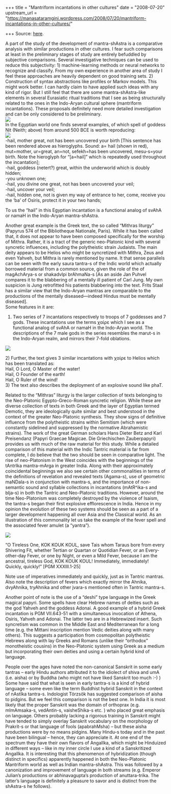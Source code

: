 +++
title = "Mantriform incantations in other cultures"
date = "2008-07-20"
upstream_url = "https://manasataramgini.wordpress.com/2008/07/20/mantriform-incantations-in-other-cultures/"

+++
Source: [here](https://manasataramgini.wordpress.com/2008/07/20/mantriform-incantations-in-other-cultures/).

A part of the study of the development of mantra-shAstra is a comparative analysis with similar productions in other cultures. I fear such comparisons at least in the preliminary stages of study are entirely befuddled by subjective comparisons. Several investigative techniques can be used to reduce this subjectivity: 1) machine-learning methods or neural networks to recognize and classify. From my own experience in another area of study I feel these approaches are heavily dependent on good training sets. 2) Construction of syntax abstractions like profiles or Markov models. This might work better. I can hardly claim to have applied such ideas with any kind of rigor. But I still feel that there are some mantra-shAstra-like elements in several Eurasiatic ritual traditions that I see as being structurally related to the ones in the Indo-Aryan cultural sphere (mantriform incantations). These proposals definitely need more detailed investigation and can be only considered to be preliminary.  
[![](https://manasataramgini.files.wordpress.com/2008/07/nit.jpg?w=205&h=300)](https://manasataramgini.files.wordpress.com/2008/07/nit.jpg)  
In the Egyptian world one finds several examples, of which spell of goddess Nit (Neith; above) from around 500 BCE is worth reproducing:  
[![](https://manasataramgini.files.wordpress.com/2008/07/neith_glyph.gif?w=300&h=30)](https://manasataramgini.files.wordpress.com/2008/07/neith_glyph.gif)  
-hail, mother great, not has been uncovered your birth \[This sentence has been rendered above as hieroglyphs. Sound: a= hail (shown in red), mut=mother, ur=great, an=not, sefekh=has been uncovered, mesu-s=your birth. Note the hieroglyph for “\[a=hail\]” which is repeatedly used throughout the incantation\];  
-hail, goddess (netert?) great, within the underworld which is doubly hidden;  
-you unknown one;  
-hail, you divine one great, not has been uncovered your veil;  
-hail, uncover your veil;  
-hail, hidden one, not is given my way of entrance to her, come, receive you the ‘ba’ of Osiris, protect it in your two hands;

To us the “hail” in this Egyptian incantation is a functional analog of svAhA or namaH in the Indo-Aryan mantra-shAstra.

Another great example is the Greek text, the so called “Mithras liturgy”
(Papyrus 574 of the Bibliotheque Nationale, Paris). While it has been
called that, it does not appear to have been composed specifically for the worship of Mithra. Rather, it is a tract of the generic neo-Platonic kind with several syncretic influences, including the polytheistic strain Judaists. The main deity appears to be Helios who might be syncretized with Mithra, Zeus and even Yahveh, but Mithra is rarely mentioned by name. It that sense parallels can be seen with the early saura tantra-s of the Indic world which actually borrowed material from a common source, given the role of the of magAchArya-s or shakadvIpi brAhmaNa-s \[As an aside Jan Puhvel compares it to the blabbering of a mentally ill patient of Carl Jung. My own suspicion is Jung retrofitted his patients blabbering into the text. Frits Staal has a similar view that the Indo-Aryan mantras are comparable to the productions of the mentally diseased—indeed Hindus must be mentally diseased\].  
Some features in it are:  
1) Two series of 7 incantations respectively to troops of 7 goddesses and 7 gods. These incantations use the terms χαίρε which I see as a functional analog of svAhA or namaH in the Indo-Aryan world. The descriptions of the 7 male gods in the series resembles the marut-s in the Indo-Aryan realm, and mirrors their 7-fold oblations.

[![](https://i1.wp.com/farm4.static.flickr.com/3082/2685819651_4c3351812c_o.jpg)](http://farm4.static.flickr.com/3082/2685819651_4c3351812c_o.jpg)

2\) Further, the text gives 3 similar incantations with χαίρε to Helios which has been translated as:  
Hail, O Lord, O Master of the water!  
Hail, O Founder of the earth!  
Hail, O Ruler of the wind!  
3) The text also describes the deployment of an explosive sound like phaT.

Related to the “Mithras” liturgy is the larger collection of texts belonging to the Neo-Platonic Egypto-Greco-Roman syncretic religion. While these are diverse collection of texts in both Greek and the layer of Egyptian termed Demotic, they are ideologically quite similar and best understood in the context of the greater Neo-Platonic synthesis. They show signs of definitive influence from the polytheistic strains within Semitism (which were constantly sidelined and suppressed by the normative Abrahamistic strains). The work of the great German scholars Hans Dieter Betz and Karl Preisendanz (Papyri Graecae Magicae. Die Griechischen Zauberpapyri) provides us with much of the raw material for this study. While a detailed comparison of this material with the Indic Tantric material is far from complete, I do believe that the two should be seen in comparative light. The rise of neo-Platonism in the West coincides with the beginnings of the tAntrIka mantra-mArga in greater India. Along with their approximately coincidental beginnings we also see certain other commonalities in terms of the definitions of revelation and revealed texts (Agama-s), use of geometric maNDala-s in conjunction with mantra-s, and the importance of non-semantic sound and syllable collections in incantations (mAtR^ika-s and bIja-s) in both the Tantric and Neo-Platonic traditions. However, around the time Neo-Platonism was completely destroyed by the violence of Isaism, the tantra-s began their first explosive efflorescence in India. Hence in my opinion the evolution of these two systems should be seen as a part of a larger development happening all over Asia and the Classical world. As an illustration of this commonality let us take the example of the fever spell and the associated fever amulet (a “yantra”).

[![](https://manasataramgini.files.wordpress.com/2008/07/neoplatonic_jvara.jpg?w=300&h=260)](https://manasataramgini.files.wordpress.com/2008/07/neoplatonic_jvara.jpg)

“O Tireless One, KOK KOUK KOUL, save Tais whom Taraus bore from every Shivering Fit, whether Tertian or Quartan or Quotidian Fever, or an Every-other-day Fever, or one by Night, or even a Mild Fever, because I am the ancestral, tireless God, KOK KOUK KOUL! Immediately, immediately! Quickly, quickly!” \[PGM XXXIII.1-25\]

Note use of imperatives immediately and quickly, just as in Tantric mantras. Also note the description of fevers which exactly mirror the Ahnika, dvyAhnika, tryAhnika and other jvara-s mentioned often in Tantric mantra-s.

Another point of note is the use of a “deshi” type language in the Greek magical papyri. Some spells have clear Hebrew names of deities such as the god Yahveh and the goddess Adonai. A good example of a hybrid Greek incantation is PGM VII.643-51 with a simultaneous invocation of Athena, Osiris, Yahveh and Adonai. The latter two are in a Hebrewized insert. Such syncretism was common in the Middle East and Mediterranean for a long time (e.g. the Mittani inscription mention Vedic deities along with many others). This suggests a participation from cosmopolitan polytheistic Hebrews along with lay Greeks and Romans (unlike their “orthodox” monotheistic cousins) in the Neo-Platonic system using Greek as a medium but incorporating their own deities and using a certain hybrid kind of language.

People over the ages have noted the non-canonical Sanskrit in some early tantras – early Hindu authors attributed it to the idiolect of shiva and umA (i.e. aisha) or by Buddha (who might not have liked Sanskrit too much :-) ) Some have said that what is seen in early tantra-s is a kind of hybrid language – some even like the term Buddhist hybrid Sanskrit in the context of nAstIka tantra-s. Indologist Törzsök has suggested comparison of aisha to pidgins. But we feel this comparison is not the best one. In India it is most likely that the proper Sanskrit was the domain of orthoprax (e.g. mImAmsaka-s, vedAntin-s, vaisheShika-s etc. ) who placed great emphasis on language. Others probably lacking a rigorous training in Sanskrit might have tended to simply overlay Sanskrit vocabulary on the morphology of Prakrit-s or that language of fools (apabrahMsha) – but these aisha productions were by no means pidgins. Many Hindu-s today and in the past have been bilingual – hence, they can appreciate it. At one end of the spectrum they have their own flavors of AngalIka, which might be Hinduized in different ways – like in my inner circle I use a kind of a Sanskritized AngalIka. It is interesting that this phenomenon of hybridization (though distinct in specifics) apparently happened in both the Neo-Platonic Mantriform world as well as Indian mantra-shAstra. This was followed by a canonization and improvement of language in both streams (e.g. Emperor Julian’s productions or abhinavagupta’s production of anuttara-trika. The latter’s language is definitely a pleasure to savor and is distinct from the shAstra-s he follows).

